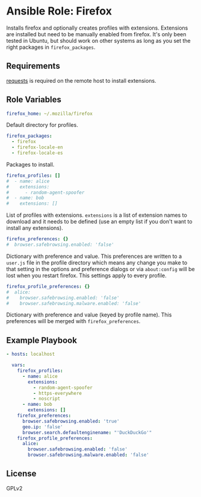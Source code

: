 # Ansible Role: Firefox

Installs firefox and optionally creates profiles with extensions.
Extensions are installed but need to be manually enabled from firefox.
It's only been tested in Ubuntu, but should work on other systems as long as
you set the right packages in `firefox_packages`.

## Requirements

[requests][0] is required on the remote host to install extensions.

## Role Variables

```yaml
firefox_home: ~/.mozilla/firefox
```

Default directory for profiles.

```yaml
firefox_packages:
  - firefox
  - firefox-locale-en
  - firefox-locale-es
```

Packages to install.

```yaml
firefox_profiles: []
#  - name: alice
#    extensions:
#      - random-agent-spoofer
#  - name: bob
#    extensions: []
```

List of profiles with extensions. `extensions` is a list of extension names to
download and it needs to be defined (use an empty list if you don't want to
install any extensions).

```yaml
firefox_preferences: {}
#  browser.safebrowsing.enabled: 'false'
```

Dictionary with preference and value. This preferences are written to a `user.js`
file in the profile directory which means any change you make to that setting in
the options and preference dialogs or via `about:config` will be lost when you
restart firefox. This settings apply to every profile.

```yaml
firefox_profile_preferences: {}
#  alice:
#    browser.safebrowsing.enabled: 'false'
#    browser.safebrowsing.malware.enabled: 'false'
```

Dictionary with preference and value (keyed by profile name). This preferences
will be merged with `firefox_preferences`.

## Example Playbook

```yaml
- hosts: localhost

  vars:
    firefox_profiles:
      - name: alice
        extensions:
          - random-agent-spoofer
          - https-everywhere
          - noscript
      - name: bob
        extensions: []
    firefox_preferences:
      browser.safebrowsing.enabled: 'true'
      geo.ip: 'false'
      browser.search.defaultenginename: "'DuckDuckGo'"
    firefox_profile_preferences:
      alice:
        browser.safebrowsing.enabled: 'false'
        browser.safebrowsing.malware.enabled: 'false'
```

License
-------

GPLv2



[0]: http://docs.python-requests.org/en/master "requests"
